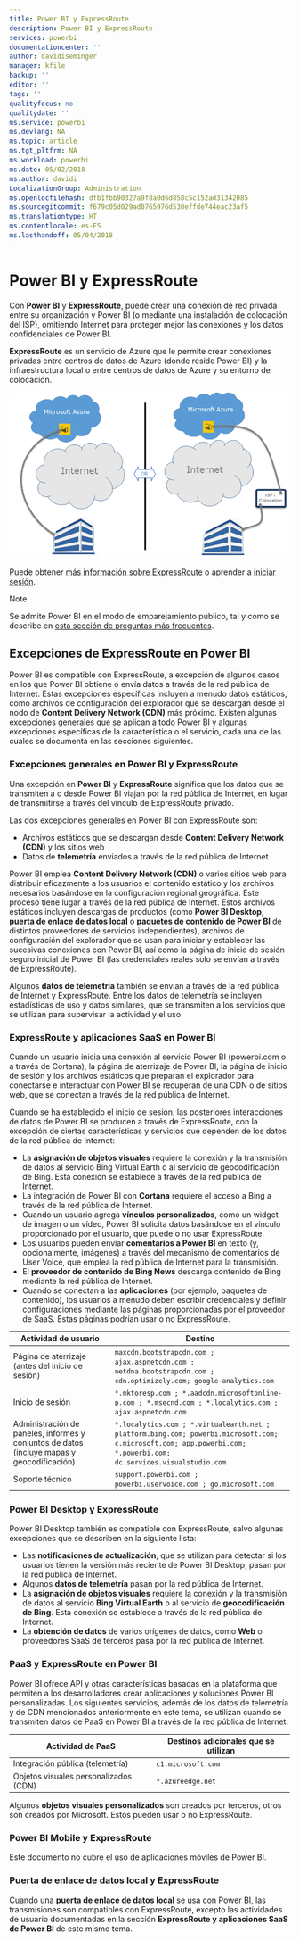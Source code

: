 ```yaml
---
title: Power BI y ExpressRoute
description: Power BI y ExpressRoute
services: powerbi
documentationcenter: ''
author: davidiseminger
manager: kfile
backup: ''
editor: ''
tags: ''
qualityfocus: no
qualitydate: ''
ms.service: powerbi
ms.devlang: NA
ms.topic: article
ms.tgt_pltfrm: NA
ms.workload: powerbi
ms.date: 05/02/2018
ms.author: davidi
LocalizationGroup: Administration
ms.openlocfilehash: dfb1fbb90327a9f8a0d6d858c5c152ad31342085
ms.sourcegitcommit: f679c05d029ad0765976d530effde744eac23af5
ms.translationtype: HT
ms.contentlocale: es-ES
ms.lasthandoff: 05/04/2018
---
```

# <a name="power-bi-and-expressroute"></a>Power BI y ExpressRoute
Con **Power BI** y **ExpressRoute**, puede crear una conexión de red privada entre su organización y Power BI (o mediante una instalación de colocación del ISP), omitiendo Internet para proteger mejor las conexiones y los datos confidenciales de Power BI.

**ExpressRoute** es un servicio de Azure que le permite crear conexiones privadas entre centros de datos de Azure (donde reside Power BI) y la infraestructura local o entre centros de datos de Azure y su entorno de colocación.

![](media/service-admin-power-bi-expressroute/pbi_expressroute_1.png)

Puede obtener [más información sobre ExpressRoute](https://azure.microsoft.com/services/expressroute/) o aprender a [iniciar sesión](https://azure.microsoft.com/pricing/details/expressroute/).

> [!NOTE]
> Se admite Power BI en el modo de emparejamiento público, tal y como se describe en [esta sección de preguntas más frecuentes](https://docs.microsoft.com/azure/expressroute/expressroute-faqs).
> 
> 

## <a name="power-bi-expressroute-exceptions"></a>Excepciones de ExpressRoute en Power BI
Power BI es compatible con ExpressRoute, a excepción de algunos casos en los que Power BI obtiene o envía datos a través de la red pública de Internet. Estas excepciones específicas incluyen a menudo datos estáticos, como archivos de configuración del explorador que se descargan desde el nodo de **Content Delivery Network (CDN)** más próximo. Existen algunas excepciones generales que se aplican a todo Power BI y algunas excepciones específicas de la característica o el servicio, cada una de las cuales se documenta en las secciones siguientes.

### <a name="overall-exceptions-to-power-bi-and-expressroute"></a>Excepciones generales en Power BI y ExpressRoute
Una excepción en **Power BI** y **ExpressRoute** significa que los datos que se transmiten a o desde Power BI viajan por la red pública de Internet, en lugar de transmitirse a través del vínculo de ExpressRoute privado.

Las dos excepciones generales en Power BI con ExpressRoute son:

* Archivos estáticos que se descargan desde **Content Delivery Network (CDN)** y los sitios web
* Datos de **telemetría** enviados a través de la red pública de Internet

Power BI emplea **Content Delivery Network (CDN)** o varios sitios web para distribuir eficazmente a los usuarios el contenido estático y los archivos necesarios basándose en la configuración regional geográfica. Este proceso tiene lugar a través de la red pública de Internet. Estos archivos estáticos incluyen descargas de productos (como **Power BI Desktop**, **puerta de enlace de datos local** o **paquetes de contenido de Power BI** de distintos proveedores de servicios independientes), archivos de configuración del explorador que se usan para iniciar y establecer las sucesivas conexiones con Power BI, así como la página de inicio de sesión seguro inicial de Power BI (las credenciales reales solo se envían a través de ExpressRoute).   

Algunos **datos de telemetría** también se envían a través de la red pública de Internet y ExpressRoute. Entre los datos de telemetría se incluyen estadísticas de uso y datos similares, que se transmiten a los servicios que se utilizan para supervisar la actividad y el uso.

### <a name="power-bi-saas-application-and-expressroute"></a>ExpressRoute y aplicaciones SaaS en Power BI
Cuando un usuario inicia una conexión al servicio Power BI (powerbi.com o a través de Cortana), la página de aterrizaje de Power BI, la página de inicio de sesión y los archivos estáticos que preparan el explorador para conectarse e interactuar con Power BI se recuperan de una CDN o de sitios web, que se conectan a través de la red pública de Internet.

Cuando se ha establecido el inicio de sesión, las posteriores interacciones de datos de Power BI se producen a través de ExpressRoute, con la excepción de ciertas características y servicios que dependen de los datos de la red pública de Internet:

* La **asignación de objetos visuales** requiere la conexión y la transmisión de datos al servicio Bing Virtual Earth o al servicio de geocodificación de Bing. Esta conexión se establece a través de la red pública de Internet.
* La integración de Power BI con **Cortana** requiere el acceso a Bing a través de la red pública de Internet.
* Cuando un usuario agrega **vínculos personalizados**, como un widget de imagen o un vídeo, Power BI solicita datos basándose en el vínculo proporcionado por el usuario, que puede o no usar ExpressRoute.
* Los usuarios pueden enviar **comentarios a Power BI** en texto (y, opcionalmente, imágenes) a través del mecanismo de comentarios de User Voice, que emplea la red pública de Internet para la transmisión.
* El **proveedor de contenido de Bing News** descarga contenido de Bing mediante la red pública de Internet.
* Cuando se conectan a las **aplicaciones** (por ejemplo, paquetes de contenido), los usuarios a menudo deben escribir credenciales y definir configuraciones mediante las páginas proporcionadas por el proveedor de SaaS. Estas páginas podrían usar o no ExpressRoute.

| Actividad de usuario | Destino |
| --- | --- |
| Página de aterrizaje (antes del inicio de sesión) |`maxcdn.bootstrapcdn.com ; ajax.aspnetcdn.com ; netdna.bootstrapcdn.com ; cdn.optimizely.com; google-analytics.com ` |
| Inicio de sesión |`*.mktoresp.com ; *.aadcdn.microsoftonline-p.com ; *.msecnd.com ; *.localytics.com ; ajax.aspnetcdn.com` |
| Administración de paneles, informes y conjuntos de datos (incluye mapas y geocodificación) |`*.localytics.com ; *.virtualearth.net ; platform.bing.com; powerbi.microsoft.com; c.microsoft.com; app.powerbi.com; *.powerbi.com; dc.services.visualstudio.com ` |
| Soporte técnico |`support.powerbi.com ; powerbi.uservoice.com ; go.microsoft.com ` |

### <a name="power-bi-desktop-and-expressroute"></a>Power BI Desktop y ExpressRoute
Power BI Desktop también es compatible con ExpressRoute, salvo algunas excepciones que se describen en la siguiente lista:

* Las **notificaciones de actualización**, que se utilizan para detectar si los usuarios tienen la versión más reciente de Power BI Desktop, pasan por la red pública de Internet.
* Algunos **datos de telemetría** pasan por la red pública de Internet.
* La **asignación de objetos visuales** requiere la conexión y la transmisión de datos al servicio **Bing Virtual Earth** o al servicio de **geocodificación de Bing**. Esta conexión se establece a través de la red pública de Internet.
* La **obtención de datos** de varios orígenes de datos, como **Web** o proveedores SaaS de terceros pasa por la red pública de Internet.

### <a name="power-bi-paas-and-expressroute"></a>PaaS y ExpressRoute en Power BI
Power BI ofrece API y otras características basadas en la plataforma que permiten a los desarrolladores crear aplicaciones y soluciones Power BI personalizadas. Los siguientes servicios, además de los datos de telemetría y de CDN mencionados anteriormente en este tema, se utilizan cuando se transmiten datos de PaaS en Power BI a través de la red pública de Internet:

| Actividad de PaaS | Destinos adicionales que se utilizan |
| --- | --- |
| Integración pública (telemetría) |`c1.microsoft.com` |
| Objetos visuales personalizados (CDN) |`*.azureedge.net` |

Algunos **objetos visuales personalizados** son creados por terceros, otros son creados por Microsoft. Estos pueden usar o no ExpressRoute.

### <a name="power-bi-mobile-and-expressroute"></a>Power BI Mobile y ExpressRoute
Este documento no cubre el uso de aplicaciones móviles de Power BI.  

### <a name="on-premises-data-gateway-and-expressroute"></a>Puerta de enlace de datos local y ExpressRoute
Cuando una **puerta de enlace de datos local** se usa con Power BI, las transmisiones son compatibles con ExpressRoute, excepto las actividades de usuario documentadas en la sección **ExpressRoute y aplicaciones SaaS de Power BI** de este mismo tema.  

